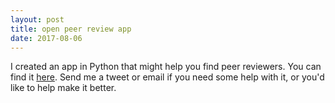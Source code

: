 ```yaml
---
layout: post
title: open peer review app
date: 2017-08-06
---
```

I created an app in Python that might help you find peer reviewers. You can find it <a href="https://github.com/dnck/open_peer_review">here</a>. Send me a tweet or email if you need some help with it, or you'd like to help make it better. 
